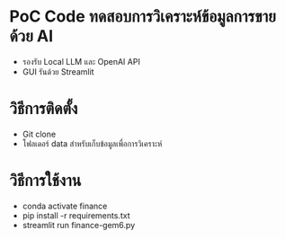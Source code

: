  # PoC Code ทดสอบการวิเคราะห์ข้อมูลการขายด้วย AI
-  รองรับ Local LLM และ OpenAI API
-  GUI รันด้วย Streamlit
# วิธีการติดตั้ง
-  Git clone
-  โฟลเดอร์ data สำหรับเก็บข้อมูลเพื่อการวิเคราะห์
# วิธีการใช้งาน
  - conda activate finance
  - pip install -r requirements.txt
  - streamlit run finance-gem6.py

